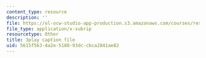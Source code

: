 ```yaml
---
content_type: resource
description: ''
file: https://ol-ocw-studio-app-production.s3.amazonaws.com/courses/res-15-003-shaping-the-future-of-work-15-662x-spring-2016/5615f5634a2e518093dccbca2841ae82_PZQgldCzIjs.vtt
file_type: application/x-subrip
resourcetype: Other
title: 3play caption file
uid: 5615f563-4a2e-5180-93dc-cbca2841ae82
---
```

